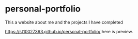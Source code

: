 # personal-portfolio
This a website about me and the projects I have completed

https://st10027393.github.io/personal-portfolio/ here is preview.
